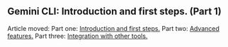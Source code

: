 ## Gemini CLI: Introduction and first steps. (Part 1)

Article moved:
Part one:
[Introduction and first steps.](gemini-cli/gemini-cli-1.md)
Part two: 
[Advanced features.](gemini-cli/gemini-cli-2.md)
Part three:
[Integration with other tools.](gemini-cli/gemini-cli-3.md)
